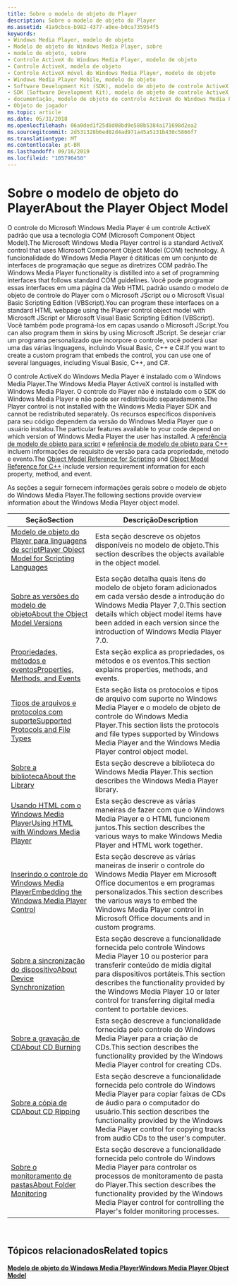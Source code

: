 ```yaml
---
title: Sobre o modelo de objeto do Player
description: Sobre o modelo de objeto do Player
ms.assetid: 41a9cbce-b982-4377-a0ee-b0ca735954f5
keywords:
- Windows Media Player, modelo de objeto
- Modelo de objeto do Windows Media Player, sobre
- modelo de objeto, sobre
- Controle ActiveX do Windows Media Player, modelo de objeto
- Controle ActiveX, modelo de objeto
- Controle ActiveX móvel do Windows Media Player, modelo de objeto
- Windows Media Player Mobile, modelo de objeto
- Software Development Kit (SDK), modelo de objeto de controle ActiveX do Windows Media Player
- SDK (Software Development Kit), modelo de objeto de controle ActiveX do Windows Media Player
- documentação, modelo de objeto de controle ActiveX do Windows Media Player
- Objeto de jogador
ms.topic: article
ms.date: 05/31/2018
ms.openlocfilehash: 06a0ded1f25d8d08bd9e588b5384a171698d2ea2
ms.sourcegitcommit: 2d531328b6ed82d4ad971a45a5131b430c5866f7
ms.translationtype: MT
ms.contentlocale: pt-BR
ms.lasthandoff: 09/16/2019
ms.locfileid: "105796450"
---
```

# <a name="about-the-player-object-model"></a><span data-ttu-id="e0946-114">Sobre o modelo de objeto do Player</span><span class="sxs-lookup"><span data-stu-id="e0946-114">About the Player Object Model</span></span>

<span data-ttu-id="e0946-115">O controle do Microsoft Windows Media Player é um controle ActiveX padrão que usa a tecnologia COM (Microsoft Component Object Model).</span><span class="sxs-lookup"><span data-stu-id="e0946-115">The Microsoft Windows Media Player control is a standard ActiveX control that uses Microsoft Component Object Model (COM) technology.</span></span> <span data-ttu-id="e0946-116">A funcionalidade do Windows Media Player é ditáticas em um conjunto de interfaces de programação que segue as diretrizes COM padrão.</span><span class="sxs-lookup"><span data-stu-id="e0946-116">The Windows Media Player functionality is distilled into a set of programming interfaces that follows standard COM guidelines.</span></span> <span data-ttu-id="e0946-117">Você pode programar essas interfaces em uma página da Web HTML padrão usando o modelo de objeto de controle do Player com o Microsoft JScript ou o Microsoft Visual Basic Scripting Edition (VBScript).</span><span class="sxs-lookup"><span data-stu-id="e0946-117">You can program these interfaces on a standard HTML webpage using the Player control object model with Microsoft JScript or Microsoft Visual Basic Scripting Edition (VBScript).</span></span> <span data-ttu-id="e0946-118">Você também pode programá-los em capas usando o Microsoft JScript.</span><span class="sxs-lookup"><span data-stu-id="e0946-118">You can also program them in skins by using Microsoft JScript.</span></span> <span data-ttu-id="e0946-119">Se desejar criar um programa personalizado que incorpore o controle, você poderá usar uma das várias linguagens, incluindo Visual Basic, C++ e C#.</span><span class="sxs-lookup"><span data-stu-id="e0946-119">If you want to create a custom program that embeds the control, you can use one of several languages, including Visual Basic, C++, and C#.</span></span>

<span data-ttu-id="e0946-120">O controle ActiveX do Windows Media Player é instalado com o Windows Media Player.</span><span class="sxs-lookup"><span data-stu-id="e0946-120">The Windows Media Player ActiveX control is installed with Windows Media Player.</span></span> <span data-ttu-id="e0946-121">O controle do Player não é instalado com o SDK do Windows Media Player e não pode ser redistribuído separadamente.</span><span class="sxs-lookup"><span data-stu-id="e0946-121">The Player control is not installed with the Windows Media Player SDK and cannot be redistributed separately.</span></span> <span data-ttu-id="e0946-122">Os recursos específicos disponíveis para seu código dependem da versão do Windows Media Player que o usuário instalou.</span><span class="sxs-lookup"><span data-stu-id="e0946-122">The particular features available to your code depend on which version of Windows Media Player the user has installed.</span></span> <span data-ttu-id="e0946-123">A [referência de modelo de objeto para script](object-model-reference-for-scripting.md) e [referência de modelo de objeto para C++](object-model-reference-for-c.md) incluem informações de requisito de versão para cada propriedade, método e evento.</span><span class="sxs-lookup"><span data-stu-id="e0946-123">The [Object Model Reference for Scripting](object-model-reference-for-scripting.md) and [Object Model Reference for C++](object-model-reference-for-c.md) include version requirement information for each property, method, and event.</span></span>

<span data-ttu-id="e0946-124">As seções a seguir fornecem informações gerais sobre o modelo de objeto do Windows Media Player.</span><span class="sxs-lookup"><span data-stu-id="e0946-124">The following sections provide overview information about the Windows Media Player object model.</span></span>



| <span data-ttu-id="e0946-125">Seção</span><span class="sxs-lookup"><span data-stu-id="e0946-125">Section</span></span>                                                                                        | <span data-ttu-id="e0946-126">Descrição</span><span class="sxs-lookup"><span data-stu-id="e0946-126">Description</span></span>                                                                                                                                                   |
|------------------------------------------------------------------------------------------------|---------------------------------------------------------------------------------------------------------------------------------------------------------------|
| [<span data-ttu-id="e0946-127">Modelo de objeto do Player para linguagens de script</span><span class="sxs-lookup"><span data-stu-id="e0946-127">Player Object Model for Scripting Languages</span></span>](player-object-model-for-scripting-languages.md) | <span data-ttu-id="e0946-128">Esta seção descreve os objetos disponíveis no modelo de objeto.</span><span class="sxs-lookup"><span data-stu-id="e0946-128">This section describes the objects available in the object model.</span></span>                                                                                             |
| [<span data-ttu-id="e0946-129">Sobre as versões do modelo de objeto</span><span class="sxs-lookup"><span data-stu-id="e0946-129">About the Object Model Versions</span></span>](about-the-object-model-versions.md)                         | <span data-ttu-id="e0946-130">Esta seção detalha quais itens de modelo de objeto foram adicionados em cada versão desde a introdução do Windows Media Player 7,0.</span><span class="sxs-lookup"><span data-stu-id="e0946-130">This section details which object model items have been added in each version since the introduction of Windows Media Player 7.0.</span></span>                             |
| [<span data-ttu-id="e0946-131">Propriedades, métodos e eventos</span><span class="sxs-lookup"><span data-stu-id="e0946-131">Properties, Methods, and Events</span></span>](properties--methods-and-events.md)                          | <span data-ttu-id="e0946-132">Esta seção explica as propriedades, os métodos e os eventos.</span><span class="sxs-lookup"><span data-stu-id="e0946-132">This section explains properties, methods, and events.</span></span>                                                                                                        |
| [<span data-ttu-id="e0946-133">Tipos de arquivos e protocolos com suporte</span><span class="sxs-lookup"><span data-stu-id="e0946-133">Supported Protocols and File Types</span></span>](supported-protocols-and-file-types.md)                   | <span data-ttu-id="e0946-134">Esta seção lista os protocolos e tipos de arquivo com suporte no Windows Media Player e o modelo de objeto de controle do Windows Media Player.</span><span class="sxs-lookup"><span data-stu-id="e0946-134">This section lists the protocols and file types supported by Windows Media Player and the Windows Media Player control object model.</span></span>                          |
| [<span data-ttu-id="e0946-135">Sobre a biblioteca</span><span class="sxs-lookup"><span data-stu-id="e0946-135">About the Library</span></span>](about-the-library.md)                                                     | <span data-ttu-id="e0946-136">Esta seção descreve a biblioteca do Windows Media Player.</span><span class="sxs-lookup"><span data-stu-id="e0946-136">This section describes the Windows Media Player library.</span></span>                                                                                                      |
| [<span data-ttu-id="e0946-137">Usando HTML com o Windows Media Player</span><span class="sxs-lookup"><span data-stu-id="e0946-137">Using HTML with Windows Media Player</span></span>](using-html-with-windows-media-player.md)               | <span data-ttu-id="e0946-138">Esta seção descreve as várias maneiras de fazer com que o Windows Media Player e o HTML funcionem juntos.</span><span class="sxs-lookup"><span data-stu-id="e0946-138">This section describes the various ways to make Windows Media Player and HTML work together.</span></span>                                                                  |
| [<span data-ttu-id="e0946-139">Inserindo o controle do Windows Media Player</span><span class="sxs-lookup"><span data-stu-id="e0946-139">Embedding the Windows Media Player Control</span></span>](embedding-the-windows-media-player-control.md)   | <span data-ttu-id="e0946-140">Esta seção descreve as várias maneiras de inserir o controle do Windows Media Player em Microsoft Office documentos e em programas personalizados.</span><span class="sxs-lookup"><span data-stu-id="e0946-140">This section describes the various ways to embed the Windows Media Player control in Microsoft Office documents and in custom programs.</span></span>                       |
| [<span data-ttu-id="e0946-141">Sobre a sincronização do dispositivo</span><span class="sxs-lookup"><span data-stu-id="e0946-141">About Device Synchronization</span></span>](about-device-synchronization.md)                               | <span data-ttu-id="e0946-142">Esta seção descreve a funcionalidade fornecida pelo controle Windows Media Player 10 ou posterior para transferir conteúdo de mídia digital para dispositivos portáteis.</span><span class="sxs-lookup"><span data-stu-id="e0946-142">This section describes the functionality provided by the Windows Media Player 10 or later control for transferring digital media content to portable devices.</span></span> |
| [<span data-ttu-id="e0946-143">Sobre a gravação de CD</span><span class="sxs-lookup"><span data-stu-id="e0946-143">About CD Burning</span></span>](about-cd-burning.md)                                                       | <span data-ttu-id="e0946-144">Esta seção descreve a funcionalidade fornecida pelo controle do Windows Media Player para a criação de CDs.</span><span class="sxs-lookup"><span data-stu-id="e0946-144">This section describes the functionality provided by the Windows Media Player control for creating CDs.</span></span>                                                       |
| [<span data-ttu-id="e0946-145">Sobre a cópia de CD</span><span class="sxs-lookup"><span data-stu-id="e0946-145">About CD Ripping</span></span>](about-cd-ripping.md)                                                       | <span data-ttu-id="e0946-146">Esta seção descreve a funcionalidade fornecida pelo controle do Windows Media Player para copiar faixas de CDs de áudio para o computador do usuário.</span><span class="sxs-lookup"><span data-stu-id="e0946-146">This section describes the functionality provided by the Windows Media Player control for copying tracks from audio CDs to the user's computer.</span></span>               |
| [<span data-ttu-id="e0946-147">Sobre o monitoramento de pastas</span><span class="sxs-lookup"><span data-stu-id="e0946-147">About Folder Monitoring</span></span>](about-folder-monitoring.md)                                         | <span data-ttu-id="e0946-148">Esta seção descreve a funcionalidade fornecida pelo controle do Windows Media Player para controlar os processos de monitoramento de pasta do Player.</span><span class="sxs-lookup"><span data-stu-id="e0946-148">This section describes the functionality provided by the Windows Media Player control for controlling the Player's folder monitoring processes.</span></span>               |



 

## <a name="related-topics"></a><span data-ttu-id="e0946-149">Tópicos relacionados</span><span class="sxs-lookup"><span data-stu-id="e0946-149">Related topics</span></span>

<dl> <dt>

[<span data-ttu-id="e0946-150">**Modelo de objeto do Windows Media Player**</span><span class="sxs-lookup"><span data-stu-id="e0946-150">**Windows Media Player Object Model**</span></span>](windows-media-player-object-model.md)
</dt> </dl>

 

 




